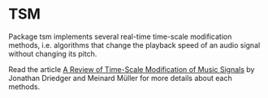 # TSM

Package tsm implements several real-time time-scale modification methods, i.e. algorithms that change the playback speed of an audio signal without changing its pitch.

Read the article [A Review of Time-Scale Modification of Music Signals](http://www.mdpi.com/2076-3417/6/2/57) by Jonathan Driedger and Meinard Müller for more details about each methods.
